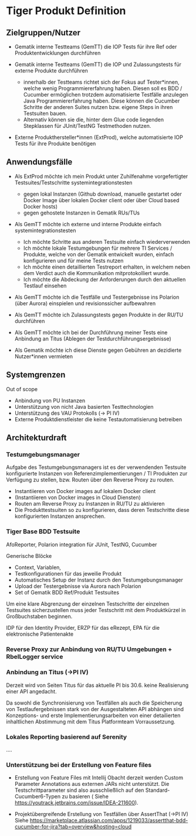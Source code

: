 # Tiger Produkt Definition

## Zielgruppen/Nutzer

* Gematik interne Testteams (GemTT) die IOP Tests für ihre Ref oder Produktentwicklungen durchführen

* Gematik interne Testteams (GemTT) die IOP und Zulassungstests für externe Produkte durchführen

    * innerhalb der Testteams richtet sich der Fokus auf Tester*innen, welche wenig Programmiererfahrung haben. Diesen
      soll es BDD / Cucumber ermöglichen trotzdem automatisierte Testfälle anzulegen Java Programmiererfahrung haben.
      Diese können die Cucumber Schritte der anderen Suites nutzen bzw. eigene Steps in ihren Testsuiten bauen.
    * Alternativ können sie die, hinter dem Glue code liegenden Stepklassen für JUnit/TestNG Testmethoden nutzen.

* Externe Produkthersteller*innen (ExtProd), welche automatisierte IOP Tests für ihre Produkte benötigen

## Anwendungsfälle

* Als ExtProd möchte ich mein Produkt unter Zuhilfenahme vorgefertigter Testsuites/Testschritte systemintegrationstesten

    * gegen lokal Instanzen (Github download, manuelle gestartet oder Docker Image über lokalen Docker client oder über
      Cloud based Docker hosts)
    * gegen gehostete Instanzen in Gematik RUs/TUs
* Als GemTT möchte ich externe und interne Produkte einfach systemintegrationstesten
    * Ich möchte Schritte aus anderen Testsuite einfach wiederverwenden
    * Ich möchte lokale Testumgebungen für mehrere TI Services / Produkte, welche von der Gematik entwickelt wurden,
      einfach konfigurieren und für meine Tests nutzen
    * Ich möchte einen detaillierten Testreport erhalten, in welchem neben dem Verdict auch die Kommunikation
      mitprotokolliert wurde.
    * Ich möchte die Abdeckung der Anforderungen durch den aktuellen Testlauf einsehen
* Als GemTT möchte ich die Testfälle und Testergebnisse ins Polarion (über Aurora) einspielen und revisionssicher
  aufbewahren

* Als GemTT möchte ich Zulassungstests gegen Produkte in der RU/TU durchführen

* Als GemTT möchte ich bei der Durchführung meiner Tests eine Anbindung an Titus (Ablegen der
  Testdurchführungsergebnisse)

* Als Gematik möchte ich diese Dienste gegen Gebühren an dezidierte Nutzer*innen vermieten

## Systemgrenzen

Out of scope

* Anbindung von PU Instanzen
* Unterstützung von nicht Java basierten Testtechnologien
* Unterstützung des VAU Protokolls (→ PI IV)
* Externe Produktdienstleister die keine Testautomatisierung betreiben

## Architekturdraft

### Testumgebungsmanager

Aufgabe des Testumgebungsmanagers ist es der verwendenden Testsuite konfigurierte Instanzen von
Referenzimplementierungen / TI Produkten zur Verfügung zu stellen, bzw. Routen über den Reverse Proxy zu routen.

* Instantiieren von Docker images auf lokalem Docker client
* (Instantiieren von Docker images in Cloud Diensten)
* Routen am Reverse Proxy zu Instanzen in RU/TU zu aktivieren
* Die Produkttestsuiten so zu konfigurieren, dass deren Testschritte diese konfigurierten Instanzen ansprechen.

### Tiger Base BDD Testsuite

AfoReporter, Polarion integration für JUnit, TestNG, Cucumber

Generische Blöcke

* Context, Variablen,
* Testkonfigurationen für das jeweilie Produkt
* Automatisches Setup der Instanz durch den Testumgebungsmanager
* Upload der Testergebnisse via Aurora nach Polarion
* Set of Gematik BDD Ref/Produkt Testsuites

Um eine klare Abgrenzung der einzelnen Testschritte der einzelnen Testsuites sicherzustellen muss jeder Testschritt mit
dem Produktkürzel in Großbuchstaben beginnen.

IDP für den Identity Provider, ERZP für das eRezept, EPA für die elektronische Patientenakte

### Reverse Proxy zur Anbindung von RU/TU Umgebungen + RbelLogger service

### Anbindung an Titus (→PI IV)

Derzeit wird von Seiten Titus für das aktuelle PI bis 30.6. keine Realisierung einer API angedacht.

Da sowohl die Synchronisierung von Testfällen als auch die Speicherung von Testlaufergebnissen stark von der
Ausgestalteten API abhängen sind Konzeptions- und erste Implementierungsarbeiten von einer detailierten inhaltlichen
Abstimmung mit dem Titus Platformteam Vorraussetzung.

### Lokales Reporting basierend auf Serenity

....

### Unterstützung bei der Erstellung von Feature files

* Erstellung von Feature Files mit Intellij Obacht derzeit werden Custom Parameter Annotations aus externen JARs nicht
  unterstützt. Die Testschrittparameter sind also ausschließlich auf den Standard-Cucumber6-Typen zu basieren (
  Siehe https://youtrack.jetbrains.com/issue/IDEA-211600).

* Projektübergreifende Erstellung von Testfällen über AssertThat (→PI IV)
  Siehe https://marketplace.atlassian.com/apps/1219033/assertthat-bdd-cucumber-for-jira?tab=overview&hosting=cloud

